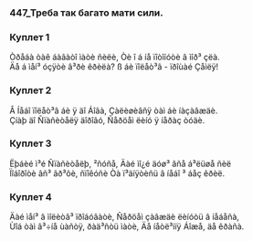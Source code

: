 ### 447_Треба так багато мати сили.
### Куплет 1
Òðåáà òàê áàãàòî ìàòè ñèëè, Òè î á íå ïîòîíóòè â ìîð³ çëà. <br/>Äå á ìåí³ óçÿòè â³ðè êðèëà? ß áè ïîëåò³â - ïðîùàé Çåìëÿ!
### Куплет 2
Â Íåáî ïîëåò³â áè ÿ äî Áîãà, Çàëèøèâñÿ òàì áè íàçàâæäè. <br/>Çíàþ äî Ñïàñèòåëÿ äîðîãó, Ñåðöåì ëèíó ÿ íåðàç òóäè.
### Куплет 3
Ëþáèé ì³é Ñïàñèòåëþ, ²ñóñå, Äàé ìî¿é äóø³ âñå á³ëüøå ñèë <br/>Ïîáîðîòè âñ³ ãð³õè, ñïîêóñè Òà ï³äíÿòèñü â íåáî ³ áåç êðèë.
### Куплет 4
Äàé ìåí³ â ìîëèòâ³ ïðîáóâàòè, Ñåðöåì çàâæäè ëèíóòü â íåáåñà, <br/>Ùîá òàì â³÷íå ùàñòÿ, ðàä³ñòü ìàòè, Äå íåòë³ííÿ Áîæå, äå êðàñà.
